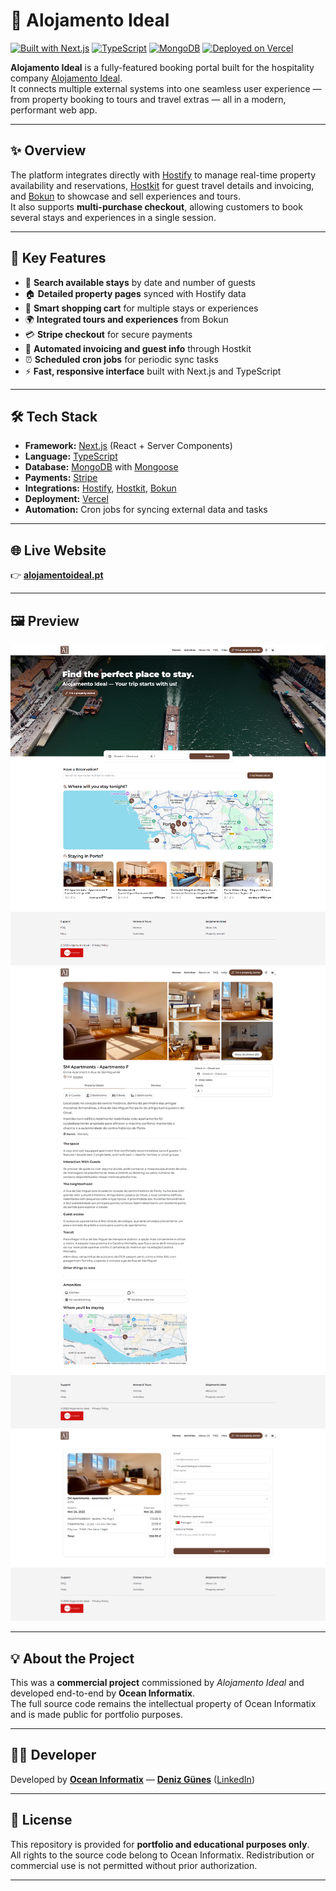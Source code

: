 # 🏡 Alojamento Ideal

[![Built with Next.js](https://img.shields.io/badge/Built%20with-Next.js-000000?logo=nextdotjs&logoColor=white)](https://nextjs.org/)
[![TypeScript](https://img.shields.io/badge/TypeScript-3178C6?logo=typescript&logoColor=white)](https://www.typescriptlang.org/)
[![MongoDB](https://img.shields.io/badge/MongoDB-47A248?logo=mongodb&logoColor=white)](https://www.mongodb.com/)
[![Deployed on Vercel](https://img.shields.io/badge/Deployed%20on-Vercel-000000?logo=vercel&logoColor=white)](https://vercel.com/)

**Alojamento Ideal** is a fully-featured booking portal built for the hospitality company [Alojamento Ideal](https://alojamentoideal.pt).  
It connects multiple external systems into one seamless user experience — from property booking to tours and travel extras — all in a modern, performant web app.

---

## ✨ Overview

The platform integrates directly with [Hostify](https://www.hostify.com) to manage real-time property availability and reservations, [Hostkit](https://www.hostkit.io) for guest travel details and invoicing, and [Bokun](https://www.bokun.io) to showcase and sell experiences and tours.  
It also supports **multi-purchase checkout**, allowing customers to book several stays and experiences in a single session.

---

## 🧩 Key Features

- 🔎 **Search available stays** by date and number of guests  
- 🏠 **Detailed property pages** synced with Hostify data  
- 🛒 **Smart shopping cart** for multiple stays or experiences  
- 🌍 **Integrated tours and experiences** from Bokun  
- 💳 **Stripe checkout** for secure payments  
- 📅 **Automated invoicing and guest info** through Hostkit  
- ⏰ **Scheduled cron jobs** for periodic sync tasks  
- ⚡ **Fast, responsive interface** built with Next.js and TypeScript  

---

## 🛠️ Tech Stack

- **Framework:** [Next.js](https://nextjs.org/) (React + Server Components)  
- **Language:** [TypeScript](https://www.typescriptlang.org/)  
- **Database:** [MongoDB](https://www.mongodb.com/) with [Mongoose](https://mongoosejs.com/)  
- **Payments:** [Stripe](https://stripe.com/)  
- **Integrations:** [Hostify](https://www.hostify.com), [Hostkit](https://www.hostkit.io), [Bokun](https://www.bokun.io)  
- **Deployment:** [Vercel](https://vercel.com/)  
- **Automation:** Cron jobs for syncing external data and tasks  

---

## 🌐 Live Website

👉 [**alojamentoideal.pt**](https://alojamentoideal.pt)

---

## 🖼️ Preview

![Homepage Screenshot](/docs/preview.png)  
![Property Listing Screenshot](/docs/listing.png)  
![Checkout Page Screenshot](/docs/checkout.png)

---

## 💡 About the Project

This was a **commercial project** commissioned by *Alojamento Ideal* and developed end-to-end by **Ocean Informatix**.  
The full source code remains the intellectual property of Ocean Informatix and is made public for portfolio purposes.

---

## 👨‍💻 Developer

Developed by [**Ocean Informatix**](https://oceaninformatix.com) — [**Deniz Günes**](https://denizlg24.com) ([LinkedIn](https://www.linkedin.com/in/deniz-günes-068509263))  

---

## 📄 License

This repository is provided for **portfolio and educational purposes only**.  
All rights to the source code belong to Ocean Informatix. Redistribution or commercial use is not permitted without prior authorization.

---
